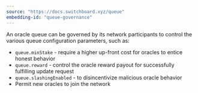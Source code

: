 ```yaml
---
source: "https://docs.switchboard.xyz/queue"
embedding-id: "queue-governance"
---
```

An oracle queue can be governed by its network participants to control the
various queue configuration parameters, such as:

- `queue.minStake` - require a higher up-front cost for oracles to entice honest
  behavior
- `queue.reward` - control the oracle reward payout for successfully fulfilling
  update request
- `queue.slashingEnabled` - to disincentivize malicious oracle behavior
- Permit new oracles to join the network
